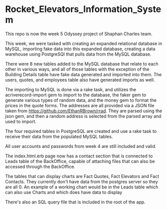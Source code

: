 # Rocket_Elevators_Information_System

This repo is now the week 5 Odyssey project of Shaphan Charles team.

This week, we were tasked with creating an expanded relational database in MySQL, importing fake data into this expanded database, creating a data warehouse using PostgreSQl that pulls data from the MySQL database.

There were 8 new tables added to the MySQL database that relate to each other in various ways, and all of those tables with the exception of the Building Details table have fake data generated and imported into them. The users, quotes, and employees table also have generated imports as well.

The importing to MySQL is done via a rake task, and utilizes the acriverecord-import gem to import to the database, the faker gem to generate various types of random data, and the money gem to format the prices in the quote forms. The addresses are all provided via a JSON file taken from https://github.com/EthanRBrown/rrad. They are parsed using the json gem, and then a random address is selected from the parsed array and used to import.

The four required tables in PostgreSQL are created and use a rake task to receive their data from the populated MySQL tables.

All user accounts and passwords from week 4 are still included and valid.

The index.html.erb page now has a contact section that is connected to Leads table of the BackOffice, capable of attaching files that can also be accessed through the BackOffice.

The tables that can display charts are Fact Quotes, Fact Elevators and Fact Contacts. They currently don't have data from the postgres server so they are all 0. An example of a working chart would be in the Leads table which can also use Charts and which does have data to display

There's also an SQL query file that is included in the root of the app.

